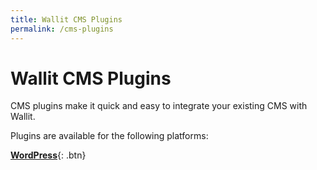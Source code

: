 ```yaml
---
title: Wallit CMS Plugins
permalink: /cms-plugins
---
```

# Wallit CMS Plugins

CMS plugins make it quick and easy to integrate your existing CMS with Wallit.

Plugins are available for the following platforms:

**[WordPress](https://github.com/wallit/wordpress-wallit)**{: .btn}
